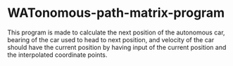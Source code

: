 # WATonomous-path-matrix-program
This program is made to calculate the next position of the autonomous car, 
bearing of the car used to head to next position, and velocity of the car should have the current position by 
having input of the current position and the interpolated coordinate points.
